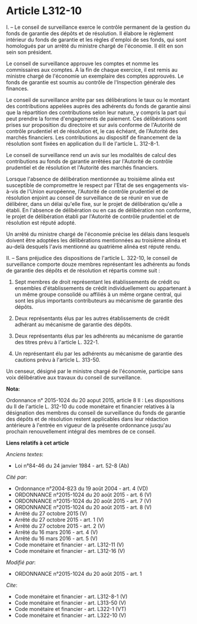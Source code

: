 # Article L312-10

I. – Le conseil de surveillance exerce le contrôle permanent de la gestion du fonds de garantie des dépôts et de résolution.
Il élabore le règlement intérieur du fonds de garantie et les règles d'emploi de ses fonds, qui sont homologués par un arrêté
du ministre chargé de l'économie. Il élit en son sein son président. 

Le conseil de surveillance approuve les comptes et nomme les commissaires aux comptes. A la fin de chaque exercice, il est
remis au ministre chargé de l'économie un exemplaire des comptes approuvés. Le fonds de garantie est soumis au contrôle de
l'Inspection générale des finances. 

Le conseil de surveillance arrête par ses délibérations le taux ou le montant des contributions appelées auprès des adhérents
du fonds de garantie ainsi que la répartition des contributions selon leur nature, y compris la part qui peut prendre la
forme d'engagements de paiement. Ces délibérations sont prises sur proposition du directoire et sur avis conforme de
l'Autorité de contrôle prudentiel et de résolution et, le cas échéant, de l'Autorité des marchés financiers. Les
contributions au dispositif de financement de la résolution sont fixées en application du II de l'article L. 312-8-1. 

Le conseil de surveillance rend un avis sur les modalités de calcul des contributions au fonds de garantie arrêtées par
l'Autorité de contrôle prudentiel et de résolution et l'Autorité des marchés financiers. 

Lorsque l'absence de délibération mentionnée au troisième alinéa est susceptible de compromettre le respect par l'Etat de ses
engagements vis-à-vis de l'Union européenne, l'Autorité de contrôle prudentiel et de résolution enjoint au conseil de
surveillance de se réunir en vue de délibérer, dans un délai qu'elle fixe, sur le projet de délibération qu'elle a établi. En
l'absence de délibération ou en cas de délibération non conforme, le projet de délibération établi par l'Autorité de contrôle
prudentiel et de résolution est réputé adopté. 

Un arrêté du ministre chargé de l'économie précise les délais dans lesquels doivent être adoptées les délibérations
mentionnées au troisième alinéa et au-delà desquels l'avis mentionné au quatrième alinéa est réputé rendu. 

II. – Sans préjudice des dispositions de l'article L. 322-10, le conseil de surveillance comporte douze membres représentant
les adhérents au fonds de garantie des dépôts et de résolution et répartis comme suit : 

1. Sept membres de droit représentant les établissements de crédit ou ensembles d'établissements de crédit individuellement
ou appartenant à un même groupe consolidé ou affiliés à un même organe central, qui sont les plus importants contributeurs au
mécanisme de garantie des dépôts. 

2. Deux représentants élus par les autres établissements de crédit adhérant au mécanisme de garantie des dépôts. 

3. Deux représentants élus par les adhérents au mécanisme de garantie des titres prévu à l'article L. 322-1.

4. Un représentant élu par les adhérents au mécanisme de garantie des cautions prévu à l'article L. 313-50. 

Un censeur, désigné par le ministre chargé de l'économie, participe sans voix délibérative aux travaux du conseil de
surveillance.

**Nota:**

Ordonnance n° 2015-1024 du 20 aoput 2015, article 8 II : Les dispositions du II de l'article L. 312-10 du code monétaire et
financier relatives à la désignation des membres du conseil de surveillance du fonds de garantie des dépôts et de résolution
restent applicables dans leur rédaction antérieure à l'entrée en vigueur de la présente ordonnance jusqu'au prochain
renouvellement intégral des membres de ce conseil.

**Liens relatifs à cet article**

_Anciens textes_:

  - Loi n°84-46 du 24 janvier 1984 - art. 52-8 (Ab)

_Cité par_:

  - Ordonnance n°2004-823 du 19 août 2004 - art. 4 (VD)
  - ORDONNANCE n°2015-1024 du 20 août 2015 - art. 6 (V)
  - ORDONNANCE n°2015-1024 du 20 août 2015 - art. 7 (V)
  - ORDONNANCE n°2015-1024 du 20 août 2015 - art. 8 (V)
  - Arrêté du 27 octobre 2015 (V)
  - Arrêté du 27 octobre 2015 - art. 1 (V)
  - Arrêté du 27 octobre 2015 - art. 2 (V)
  - Arrêté du 16 mars 2016 - art. 4 (V)
  - Arrêté du 16 mars 2016 - art. 5 (V)
  - Code monétaire et financier - art. L312-11 (V)
  - Code monétaire et financier - art. L312-16 (V)

_Modifié par_:

  - ORDONNANCE n°2015-1024 du 20 août 2015 - art. 1

_Cite_:

  - Code monétaire et financier - art. L312-8-1 (V)
  - Code monétaire et financier - art. L313-50 (V)
  - Code monétaire et financier - art. L322-1 (VT)
  - Code monétaire et financier - art. L322-10 (V)
